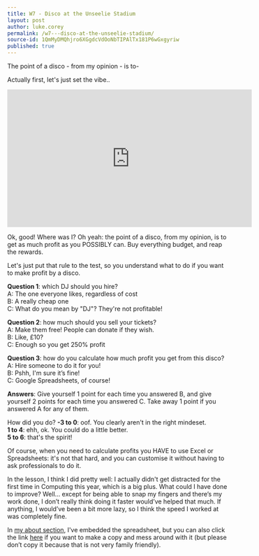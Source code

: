 ```yaml
---
title: W7 - Disco at the Unseelie Stadium
layout: post
author: luke.corey
permalink: /w7---disco-at-the-unseelie-stadium/
source-id: 1QmMyDMQhjro6XGgdcVdOoNbTIPAlTx181P6wGxgyriw
published: true
---
```

The point of a disco - from my opinion - is to-

Actually first, let's just set the vibe..

<iframe width="560" height="315" src="https://www.youtube.com/embed/KGcz4IlM-Q0" frameborder="0" allow="accelerometer; autoplay; encrypted-media; gyroscope; picture-in-picture" allowfullscreen></iframe>

Ok, good! Where was I? Oh yeah: the point of a disco, from my opinion, is to get as much profit as you POSSIBLY can. Buy everything budget, and reap the rewards.

Let's just put that rule to the test, so you understand what to do if you want to make profit by a disco.

**Question 1**: which DJ should you hire? <br />
A: The one everyone likes, regardless of cost <br />
B: A really cheap one <br />
C: What do you mean by "DJ"? They're not profitable!


**Question 2**: how much should you sell your tickets? <br />
A: Make them free! People can donate if they wish. <br />
B: Like, £10? <br />
C: Enough so you get 250% profit

**Question 3**: how do you calculate how much profit you get from this disco? <br />
A: Hire someone to do it for you! <br />
B: Pshh, I'm sure it’s fine! <br />
C: Google Spreadsheets, of course!


**Answers**:
Give yourself 1 point for each time you answered B, and give yourself 2 points for each time you answered C. Take away 1 point if you answered A for any of them.

How did you do?
**-3 to 0**: oof. You clearly aren't in the right mindeset. <br />
**1 to 4**: ehh, ok. You could do a little better. <br />
**5 to 6**: that's the spirit!

Of course, when you need to calculate profits you HAVE to use Excel or Spreadsheets: it's not that hard, and you can customise it without having to ask professionals to do it.

In the lesson, I think I did pretty well: I actually didn't get distracted for the first time in Computing this year, which is a big plus. What could I have done to improve? Well… except for being able to snap my fingers and there’s my work done, I don’t really think doing it faster would’ve helped that much. If anything, I would’ve been a bit more lazy, so I think the speed I worked at was completely fine.

In <a href="https://megmefalrez.github.io/about/">my about section</a>, I've embedded the spreadsheet, but you can also click the link <a href="https://docs.google.com/spreadsheets/d/1_EFdnECAxZ_u5sYnZaE8iZAENG8NPMJy1lykki8LJ1c/edit?usp=sharing">here</a> if you want to make a copy and mess around with it (but please don’t copy it because that is not very family friendly).

